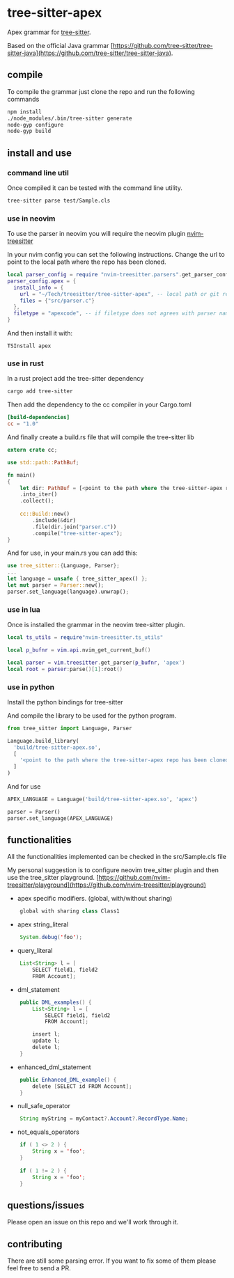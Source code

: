 # tree-sitter-apex

Apex grammar for [tree-sitter](https://github.com/tree-sitter/tree-sitter).

Based on the official Java grammar [https://github.com/tree-sitter/tree-sitter-java](https://github.com/tree-sitter/tree-sitter-java).

## compile

To compile the grammar just clone the repo and run the following commands

```sh
npm install
./node_modules/.bin/tree-sitter generate
node-gyp configure
node-gyp build
```
## install and use

### command line util

Once compiled it can be tested with the command line utility.

```sh
tree-sitter parse test/Sample.cls
```

### use in neovim

To use the parser in neovim you will require the neovim plugin [nvim-treesitter](https://github.com/nvim-treesitter/nvim-treesitter)

In your nvim config you can set the following instructions. Change the url to point to the local path where the repo has been cloned.

```lua
local parser_config = require "nvim-treesitter.parsers".get_parser_configs()
parser_config.apex = {
  install_info = {
    url = "~/Tech/treesitter/tree-sitter-apex", -- local path or git repo
    files = {"src/parser.c"}
  },
  filetype = "apexcode", -- if filetype does not agrees with parser name
}
```

And then install it with:

```
TSInstall apex
```

### use in rust

In a rust project add the tree-sitter dependency

```sh
cargo add tree-sitter
```

Then add the dependency to the cc compiler in your Cargo.toml

```toml
[build-dependencies]
cc = "1.0"
```

And finally create a build.rs file that will compile the tree-sitter lib

```rust
extern crate cc;

use std::path::PathBuf;

fn main()
{
    let dir: PathBuf = [<point to the path where the tree-sitter-apex repo has been cloned in your local machine> ]
    .into_iter()
    .collect();
     
    cc::Build::new()
        .include(&dir)
        .file(dir.join("parser.c"))
        .compile("tree-sitter-apex");
}

```

And for use, in your main.rs you can add this:

```rust
use tree_sitter::{Language, Parser};
...
let language = unsafe { tree_sitter_apex() };
let mut parser = Parser::new();
parser.set_language(language).unwrap();

```
### use in lua

Once is installed the grammar in the neovim tree-sitter plugin.

```lua
local ts_utils = require"nvim-treesitter.ts_utils"

local p_bufnr = vim.api.nvim_get_current_buf()

local parser = vim.treesitter.get_parser(p_bufnr, 'apex')
local root = parser:parse()[1]:root()
```

### use in python

Install the python bindings for tree-sitter

And compile the library to be used for the python program.

```python
from tree_sitter import Language, Parser

Language.build_library(
  'build/tree-sitter-apex.so',
  [
    '<point to the path where the tree-sitter-apex repo has been cloned in your local machine>'
  ]
)
```

And for use

```python
APEX_LANGUAGE = Language('build/tree-sitter-apex.so', 'apex')

parser = Parser()
parser.set_language(APEX_LANGUAGE)
```

## functionalities

All the functionalities implemented can be checked in the src/Sample.cls file

My personal suggestion is to configure neovim tree_sitter plugin and then use the tree_sitter playground. [https://github.com/nvim-treesitter/playground](https://github.com/nvim-treesitter/playground)

- apex specific modifiers. (global, with/without sharing)
```java    
    global with sharing class Class1
```
- apex string\_literal
```java
    System.debug('foo');
```
- query\_literal
```java    
    List<String> l = [ 
        SELECT field1, field2 
        FROM Account];
```
- dml\_statement
```java    
    public DML_examples() {
        List<String> l = [ 
            SELECT field1, field2 
            FROM Account];

        insert l;
        update l;
        delete l;
    }
```
- enhanced\_dml\_statement
```java
    public Enhanced_DML_example() {
        delete [SELECT id FROM Account];
    }
```
- null\_safe\_operator
```java
    String myString = myContact?.Account?.RecordType.Name;
```
- not\_equals\_operators
```java
    if ( 1 <> 2 ) {
        String x = 'foo';
    }
 
    if ( 1 != 2 ) {
        String x = 'foo';
    }
```
## questions/issues

Please open an issue on this repo and we'll work through it.

## contributing

There are still some parsing error. If you want to fix some of them please feel free to send a PR.
